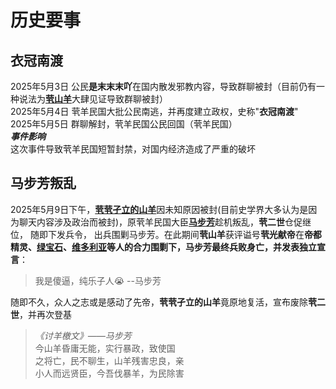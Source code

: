 # 历史要事

## 衣冠南渡
2025年5月3日 公民**是末末末吖**在国内散发邪教内容，导致群聊被封（目前仍有一种说法为[**茕山羊**](name.md#_4)大肆见证导致群聊被封）    
2025年5月4日 茕羊民国大批公民南逃，并再度建立政权，史称"**衣冠南渡**"   
2025年5月5日 群聊解封，茕羊民国公民回国（茕羊民国）  
***事件影响***   
这次事件导致茕羊民国短暂封禁，对国内经济造成了严重的破坏   

## 马步芳叛乱

2025年5月9日下午，[**茕茕孑立的山羊**](name.md#_4)因未知原因被封(目前史学界大多认为是因为聊天内容涉及政治而被封)，原茕羊民国大臣[**马步芳**](name.md#_10)趁机叛乱，**茕二世**仓促继位， 随即下发兵令， 出兵围剿马步芳。在此期间**茕山羊**获评谥号**茕光献帝**在**帝都精灵、[绿宝石](name.md#_7)、[维多利亚](name.md#_8)**等人的合力围剿下，马步芳最终兵败身亡，并发表**独立宣言**：  

>我是傻逼，纯乐子人😭     --马步芳

随即不久，众人之志或是感动了先帝，**茕茕孑立的山羊**竟原地复活，宣布废除**茕二世**，并再次登基

>*《讨羊檄文》——马步芳*  
今山羊昏庸无能，实行暴政，致使国  
之将亡，民不聊生，山羊残害忠良，亲  
小人而远贤臣，今吾伐暴羊，为民除害   
